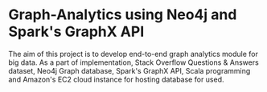 # Graph-Analytics using Neo4j and Spark's GraphX API

The aim of this project is to develop end-to-end graph analytics module for big data. As a part of implementation, Stack Overflow Questions & Answers dataset, Neo4j Graph database, Spark's GraphX API, Scala programming and Amazon's EC2 cloud instance for hosting database for used. 
